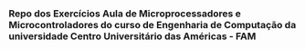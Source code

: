 ### Repo dos Exercícios Aula de Microprocessadores e Microcontroladores do curso de Engenharia de Computação da universidade Centro Universitário das Américas - FAM

